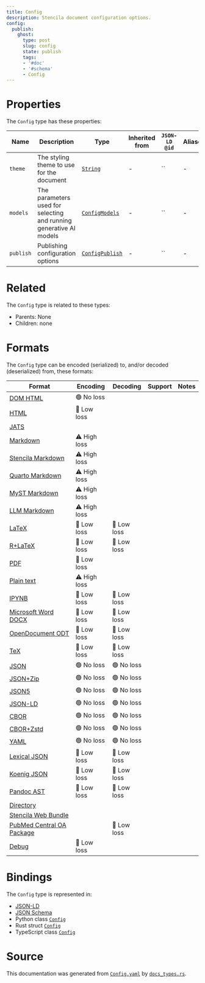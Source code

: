 ```yaml
---
title: Config
description: Stencila document configuration options.
config:
  publish:
    ghost:
      type: post
      slug: config
      state: publish
      tags:
      - '#doc'
      - '#schema'
      - Config
---
```


# Properties

The `Config` type has these properties:

| Name      | Description                                                        | Type                                                                              | Inherited from | `JSON-LD @id` | Aliases |
| --------- | ------------------------------------------------------------------ | --------------------------------------------------------------------------------- | -------------- | ------------- | ------- |
| `theme`   | The styling theme to use for the document                          | [`String`](https://stencila.ghost.io/docs/reference/schema/string)                | -              | ``            | -       |
| `models`  | The parameters used for selecting and running generative AI models | [`ConfigModels`](https://stencila.ghost.io/docs/reference/schema/config-models)   | -              | ``            | -       |
| `publish` | Publishing configuration options                                   | [`ConfigPublish`](https://stencila.ghost.io/docs/reference/schema/config-publish) | -              | ``            | -       |

# Related

The `Config` type is related to these types:

- Parents: None
- Children: none

# Formats

The `Config` type can be encoded (serialized) to, and/or decoded (deserialized) from, these formats:

| Format                                                                               | Encoding     | Decoding   | Support | Notes |
| ------------------------------------------------------------------------------------ | ------------ | ---------- | ------- | ----- |
| [DOM HTML](https://stencila.ghost.io/docs/reference/formats/dom.html)                | 🟢 No loss    |            |         |
| [HTML](https://stencila.ghost.io/docs/reference/formats/html)                        | 🔷 Low loss   |            |         |
| [JATS](https://stencila.ghost.io/docs/reference/formats/jats)                        |              |            |         |
| [Markdown](https://stencila.ghost.io/docs/reference/formats/md)                      | ⚠️ High loss |            |         |
| [Stencila Markdown](https://stencila.ghost.io/docs/reference/formats/smd)            | ⚠️ High loss |            |         |
| [Quarto Markdown](https://stencila.ghost.io/docs/reference/formats/qmd)              | ⚠️ High loss |            |         |
| [MyST Markdown](https://stencila.ghost.io/docs/reference/formats/myst)               | ⚠️ High loss |            |         |
| [LLM Markdown](https://stencila.ghost.io/docs/reference/formats/llmd)                | ⚠️ High loss |            |         |
| [LaTeX](https://stencila.ghost.io/docs/reference/formats/latex)                      | 🔷 Low loss   | 🔷 Low loss |         |
| [R+LaTeX](https://stencila.ghost.io/docs/reference/formats/rnw)                      | 🔷 Low loss   | 🔷 Low loss |         |
| [PDF](https://stencila.ghost.io/docs/reference/formats/pdf)                          | 🔷 Low loss   |            |         |
| [Plain text](https://stencila.ghost.io/docs/reference/formats/text)                  | ⚠️ High loss |            |         |
| [IPYNB](https://stencila.ghost.io/docs/reference/formats/ipynb)                      | 🔷 Low loss   | 🔷 Low loss |         |
| [Microsoft Word DOCX](https://stencila.ghost.io/docs/reference/formats/docx)         | 🔷 Low loss   | 🔷 Low loss |         |
| [OpenDocument ODT](https://stencila.ghost.io/docs/reference/formats/odt)             | 🔷 Low loss   | 🔷 Low loss |         |
| [TeX](https://stencila.ghost.io/docs/reference/formats/tex)                          | 🔷 Low loss   | 🔷 Low loss |         |
| [JSON](https://stencila.ghost.io/docs/reference/formats/json)                        | 🟢 No loss    | 🟢 No loss  |         |
| [JSON+Zip](https://stencila.ghost.io/docs/reference/formats/json.zip)                | 🟢 No loss    | 🟢 No loss  |         |
| [JSON5](https://stencila.ghost.io/docs/reference/formats/json5)                      | 🟢 No loss    | 🟢 No loss  |         |
| [JSON-LD](https://stencila.ghost.io/docs/reference/formats/jsonld)                   | 🟢 No loss    | 🟢 No loss  |         |
| [CBOR](https://stencila.ghost.io/docs/reference/formats/cbor)                        | 🟢 No loss    | 🟢 No loss  |         |
| [CBOR+Zstd](https://stencila.ghost.io/docs/reference/formats/cbor.zstd)              | 🟢 No loss    | 🟢 No loss  |         |
| [YAML](https://stencila.ghost.io/docs/reference/formats/yaml)                        | 🟢 No loss    | 🟢 No loss  |         |
| [Lexical JSON](https://stencila.ghost.io/docs/reference/formats/lexical)             | 🔷 Low loss   | 🔷 Low loss |         |
| [Koenig JSON](https://stencila.ghost.io/docs/reference/formats/koenig)               | 🔷 Low loss   | 🔷 Low loss |         |
| [Pandoc AST](https://stencila.ghost.io/docs/reference/formats/pandoc)                | 🔷 Low loss   | 🔷 Low loss |         |
| [Directory](https://stencila.ghost.io/docs/reference/formats/directory)              |              |            |         |
| [Stencila Web Bundle](https://stencila.ghost.io/docs/reference/formats/swb)          |              |            |         |
| [PubMed Central OA Package](https://stencila.ghost.io/docs/reference/formats/pmcoap) |              | 🔷 Low loss |         |
| [Debug](https://stencila.ghost.io/docs/reference/formats/debug)                      | 🔷 Low loss   |            |         |

# Bindings

The `Config` type is represented in:

- [JSON-LD](https://stencila.org/Config.jsonld)
- [JSON Schema](https://stencila.org/Config.schema.json)
- Python class [`Config`](https://github.com/stencila/stencila/blob/main/python/python/stencila/types/config.py)
- Rust struct [`Config`](https://github.com/stencila/stencila/blob/main/rust/schema/src/types/config.rs)
- TypeScript class [`Config`](https://github.com/stencila/stencila/blob/main/ts/src/types/Config.ts)

# Source

This documentation was generated from [`Config.yaml`](https://github.com/stencila/stencila/blob/main/schema/Config.yaml) by [`docs_types.rs`](https://github.com/stencila/stencila/blob/main/rust/schema-gen/src/docs_types.rs).
